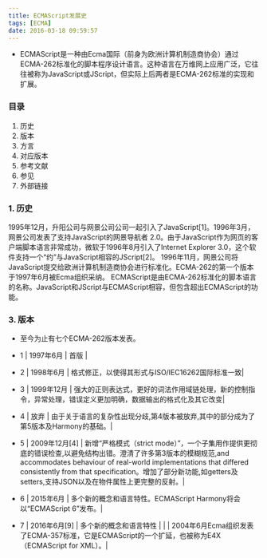 ```yaml
---
title: ECMAScript发展史
tags: [ECMA]
date: 2016-03-18 09:59:57
---
```

 

-	ECMAScript是一种由Ecma国际（前身为欧洲计算机制造商协会）通过ECMA-262标准化的脚本程序设计语言。这种语言在万维网上应用广泛，它往往被称为JavaScript或JScript，但实际上后两者是ECMA-262标准的实现和扩展。
###	目录
1.	历史
2.	版本
3.	方言
4.	对应版本
5.	参考文献
6.	参见
7.	外部链接
###	1.	历史

1995年12月，升阳公司与网景公司公司一起引入了JavaScript[1]。1996年3月，网景公司发表了支持JavaScript的网景导航者 2.0。由于JavaScript作为网页的客户端脚本语言非常成功，微软于1996年8月引入了Internet Explorer 3.0，这个软件支持一个“约”与JavaScript相容的JScript[2]。
1996年11月，网景公司将JavaScript提交给欧洲计算机制造商协会进行标准化。ECMA-262的第一个版本于1997年6月被Ecma组织采纳。
ECMAScript是由ECMA-262标准化的脚本语言的名称。JavaScript和JScript与ECMAScript相容，但包含超出ECMAScript的功能。

<!-- more -->
###	3.	版本

-	至今为止有七个ECMA-262版本发表。


-	1	|	1997年6月		|	首版			|
-	2	|	1998年6月		|	格式修正，以使得其形式与ISO/IEC16262国际标准一致|
-	3	|	1999年12月	|	强大的正则表达式，更好的词法作用域链处理，新的控制指令，异常处理，错误定义更加明确，数据输出的格式化及其它改变|
-	4	|	放弃			|	由于关于语言的复杂性出现分歧,第4版本被放弃,其中的部分成为了第5版本及Harmony的基础。|
-	5	|	2009年12月[4]	|	新增“严格模式（strict mode）”，一个子集用作提供更彻底的错误检查,以避免结构出错。澄清了许多第3版本的模糊规范,and accommodates behaviour of real-world implementations that differed consistently from that specification。增加了部分新功能,如getters及setters,支持JSON以及在物件属性上更完整的反射。|
-	6	|	2015年6月		|	多个新的概念和语言特性。ECMAScript Harmony将会以“ECMAScript 6”发布。|
-	7	|	2016年6月[9]	|	多个新的概念和语言特性
|		|				  |	  2004年6月Ecma组织发表了ECMA-357标准，它是ECMAScript的一个扩延，也被称为E4X（ECMAScript for XML）。|

